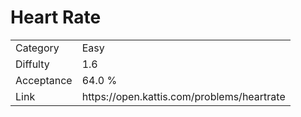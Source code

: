 # Heart Rate

<table>
    <tr>
        <td>Category</td>
        <td>Easy</td>
    </tr>
    <tr>
        <td>Diffulty</td>
        <td>1.6</td>
    </tr>
    <tr>
        <td>Acceptance</td>
        <td>64.0 %</td>
    </tr>
    <tr>
        <td>Link</td>
        <td>https://open.kattis.com/problems/heartrate</td>
    </tr>
</table>
